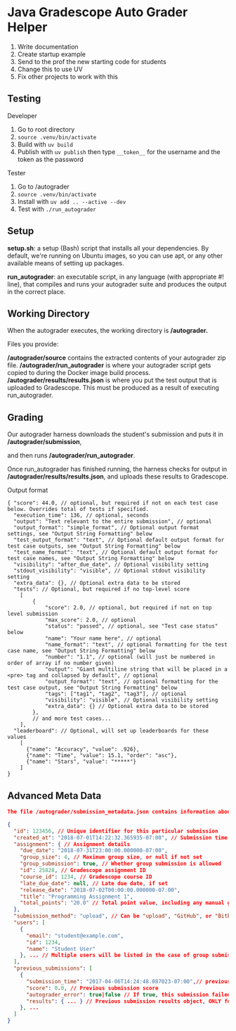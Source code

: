 # Java Gradescope Auto Grader Helper

1. Write documentation
2. Create startup example
3. Send to the prof the new starting code for students
4. Change this to use UV
5. Fix other projects to work with this

## Testing

Developer
1. Go to root directory
2. `source .venv/bin/activate`
3. Build with `uv build`
4. Publish with `uv publish` then type `__token__` for the username and the token as the password

Tester
1. Go to /autograder
2. `source .venv/bin/activate`
3. Install with `uv add .. --active --dev`
4. Test with `./run_autograder`

## Setup

**setup.sh**: a setup (Bash) script that installs all your dependencies. By default, we're running on Ubuntu images, so you can use apt, or any other available means of setting up packages.

**run_autograder**: an executable script, in any language (with appropriate #! line), that compiles and runs your autograder suite and produces the output in the correct place.


## Working Directory

When the autograder executes, the working directory is **/autograder.**

Files you provide:

**/autograder/source** contains the extracted contents of your autograder zip file.
**/autograder/run_autograder** is where your autograder script gets copied to during the Docker image build process.
**/autograder/results/results.json** is where you put the test output that is uploaded to Gradescope. This must be produced as a result of executing run_autograder.

## Grading

Our autograder harness downloads the student's submission and puts it in **/autograder/submission**,

and then runs **/autograder/run_autograder**.

Once run_autograder has finished running, the harness checks for output in **/autograder/results/results.json**, and uploads these results to Gradescope.

Output format

```
{ "score": 44.0, // optional, but required if not on each test case below. Overrides total of tests if specified.
  "execution_time": 136, // optional, seconds
  "output": "Text relevant to the entire submission", // optional
  "output_format": "simple_format", // Optional output format settings, see "Output String Formatting" below
  "test_output_format": "text", // Optional default output format for test case outputs, see "Output String Formatting" below
  "test_name_format": "text", // Optional default output format for test case names, see "Output String Formatting" below
  "visibility": "after_due_date", // Optional visibility setting
  "stdout_visibility": "visible", // Optional stdout visibility setting
  "extra_data": {}, // Optional extra data to be stored
  "tests": // Optional, but required if no top-level score
    [
        {
            "score": 2.0, // optional, but required if not on top level submission
            "max_score": 2.0, // optional
            "status": "passed", // optional, see "Test case status" below
            "name": "Your name here", // optional
            "name_format": "text", // optional formatting for the test case name, see "Output String Formatting" below
            "number": "1.1", // optional (will just be numbered in order of array if no number given)
            "output": "Giant multiline string that will be placed in a <pre> tag and collapsed by default", // optional
            "output_format": "text", // optional formatting for the test case output, see "Output String Formatting" below
            "tags": ["tag1", "tag2", "tag3"], // optional
            "visibility": "visible", // Optional visibility setting
            "extra_data": {} // Optional extra data to be stored
        },
        // and more test cases...
    ],
  "leaderboard": // Optional, will set up leaderboards for these values
    [
      {"name": "Accuracy", "value": .926},
      {"name": "Time", "value": 15.1, "order": "asc"},
      {"name": "Stars", "value": "*****"}
    ]
}
```

## Advanced Meta Data

```json
The file /autograder/submission_metadata.json contains information about the current and previous submissions. It contains the following information:

{
  "id": 123456, // Unique identifier for this particular submission
  "created_at": "2018-07-01T14:22:32.365935-07:00", // Submission time
  "assignment": { // Assignment details
    "due_date": "2018-07-31T23:00:00.000000-07:00",
    "group_size": 4, // Maximum group size, or null if not set
    "group_submission": true, // Whether group submission is allowed
    "id": 25828, // Gradescope assignment ID
    "course_id": 1234, // Gradescope course ID
    "late_due_date": null, // Late due date, if set
    "release_date": "2018-07-02T00:00:00.000000-07:00",
    "title": "Programming Assignment 1",
    "total_points": "20.0" // Total point value, including any manual grading portion
  },
  "submission_method": "upload", // Can be "upload", "GitHub", or "Bitbucket"
  "users": [
    {
      "email": "student@example.com",
      "id": 1234,
      "name": "Student User"
    }, ... // Multiple users will be listed in the case of group submissions
  ],
  "previous_submissions": [
    {
      "submission_time": "2017-04-06T14:24:48.087023-07:00",// previous submission time
      "score": 0.0, // Previous submission score
      "autograder_error": true|false // If true, this submission failed to run at no fault of the student.
      "results": { ... } // Previous submission results object, ONLY for the latest previous submission.
    }, ...
  ]
}
```